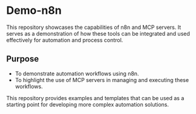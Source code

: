 # Demo-n8n

This repository showcases the capabilities of n8n and MCP servers. It serves as a demonstration of how these tools can be integrated and used effectively for automation and process control.

## Purpose

- To demonstrate automation workflows using n8n.
- To highlight the use of MCP servers in managing and executing these workflows.

This repository provides examples and templates that can be used as a starting point for developing more complex automation solutions.
